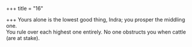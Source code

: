 +++
title = "16"

+++
Yours alone is the lowest good thing, Indra; you prosper the  middling one.  
You rule over each highest one entirely. No one obstructs you when  cattle (are at stake).  